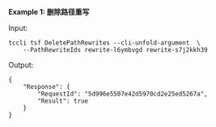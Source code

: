 **Example 1: 删除路径重写**



Input: 

```
tccli tsf DeletePathRewrites --cli-unfold-argument  \
    --PathRewriteIds rewrite-l6ymbvgd rewrite-s7j2kkh39
```

Output: 
```
{
    "Response": {
        "RequestId": "5d996e5507e42d5970cd2e25ed5267a",
        "Result": true
    }
}
```

